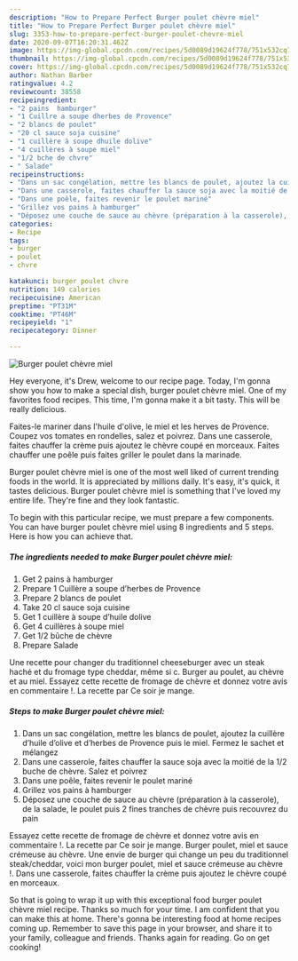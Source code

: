```yaml
---
description: "How to Prepare Perfect Burger poulet chèvre miel"
title: "How to Prepare Perfect Burger poulet chèvre miel"
slug: 3353-how-to-prepare-perfect-burger-poulet-chevre-miel
date: 2020-09-07T16:20:31.462Z
image: https://img-global.cpcdn.com/recipes/5d0089d19624f778/751x532cq70/burger-poulet-chevre-miel-photo-principale-de-la-recette.jpg
thumbnail: https://img-global.cpcdn.com/recipes/5d0089d19624f778/751x532cq70/burger-poulet-chevre-miel-photo-principale-de-la-recette.jpg
cover: https://img-global.cpcdn.com/recipes/5d0089d19624f778/751x532cq70/burger-poulet-chevre-miel-photo-principale-de-la-recette.jpg
author: Nathan Barber
ratingvalue: 4.2
reviewcount: 38558
recipeingredient:
- "2 pains  hamburger"
- "1 Cuillre a soupe dherbes de Provence"
- "2 blancs de poulet"
- "20 cl sauce soja cuisine"
- "1 cuillère à soupe dhuile dolive"
- "4 cuillères à soupe miel"
- "1/2 bche de chvre"
- " Salade"
recipeinstructions:
- "Dans un sac congélation, mettre les blancs de poulet, ajoutez la cuillère d’huile d’olive et d’herbes de Provence puis le miel. Fermez le sachet et mélangez"
- "Dans une casserole, faites chauffer la sauce soja avec la moitié de la 1/2 buche de chèvre. Salez et poivrez"
- "Dans une poêle, faites revenir le poulet mariné"
- "Grillez vos pains à hamburger"
- "Déposez une couche de sauce au chèvre (préparation à la casserole), de la salade, le poulet puis 2 fines tranches de chèvre puis recouvrez du pain"
categories:
- Recipe
tags:
- burger
- poulet
- chvre

katakunci: burger poulet chvre 
nutrition: 149 calories
recipecuisine: American
preptime: "PT31M"
cooktime: "PT46M"
recipeyield: "1"
recipecategory: Dinner

---
```



![Burger poulet chèvre miel](https://img-global.cpcdn.com/recipes/5d0089d19624f778/751x532cq70/burger-poulet-chevre-miel-photo-principale-de-la-recette.jpg)

Hey everyone, it's Drew, welcome to our recipe page. Today, I'm gonna show you how to make a special dish, burger poulet chèvre miel. One of my favorites food recipes. This time, I'm gonna make it a bit tasty. This will be really delicious.

Faites-le mariner dans l&#39;huile d&#39;olive, le miel et les herves de Provence. Coupez vos tomates en rondelles, salez et poivrez. Dans une casserole, faites chauffer la crème puis ajoutez le chèvre coupé en morceaux. Faites chauffer une poêle puis faites griller le poulet dans la marinade.

Burger poulet chèvre miel is one of the most well liked of current trending foods in the world. It is appreciated by millions daily. It's easy, it's quick, it tastes delicious. Burger poulet chèvre miel is something that I've loved my entire life. They're fine and they look fantastic.


To begin with this particular recipe, we must prepare a few components. You can have burger poulet chèvre miel using 8 ingredients and 5 steps. Here is how you can achieve that.

<!--inarticleads1-->

##### The ingredients needed to make Burger poulet chèvre miel:

1. Get 2 pains à hamburger
1. Prepare 1 Cuillère a soupe d’herbes de Provence
1. Prepare 2 blancs de poulet
1. Take 20 cl sauce soja cuisine
1. Get 1 cuillère à soupe d’huile dolive
1. Get 4 cuillères à soupe miel
1. Get 1/2 bûche de chèvre
1. Prepare  Salade


Une recette pour changer du traditionnel cheeseburger avec un steak haché et du fromage type cheddar, même si c. Burger au poulet, au chèvre et au miel. Essayez cette recette de fromage de chèvre et donnez votre avis en commentaire !. La recette par Ce soir je mange. 

<!--inarticleads2-->

##### Steps to make Burger poulet chèvre miel:

1. Dans un sac congélation, mettre les blancs de poulet, ajoutez la cuillère d’huile d’olive et d’herbes de Provence puis le miel. Fermez le sachet et mélangez
1. Dans une casserole, faites chauffer la sauce soja avec la moitié de la 1/2 buche de chèvre. Salez et poivrez
1. Dans une poêle, faites revenir le poulet mariné
1. Grillez vos pains à hamburger
1. Déposez une couche de sauce au chèvre (préparation à la casserole), de la salade, le poulet puis 2 fines tranches de chèvre puis recouvrez du pain


Essayez cette recette de fromage de chèvre et donnez votre avis en commentaire !. La recette par Ce soir je mange. Burger poulet, miel et sauce crémeuse au chèvre. Une envie de burger qui change un peu du traditionnel steak/cheddar, voici mon burger poulet, miel et sauce crémeuse au chèvre !. Dans une casserole, faites chauffer la crème puis ajoutez le chèvre coupé en morceaux. 

So that is going to wrap it up with this exceptional food burger poulet chèvre miel recipe. Thanks so much for your time. I am confident that you can make this at home. There's gonna be interesting food at home recipes coming up. Remember to save this page in your browser, and share it to your family, colleague and friends. Thanks again for reading. Go on get cooking!

